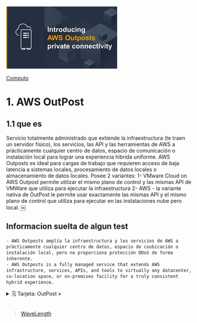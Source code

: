 ![Amazon OutPost](../../00_assets/Computo/outpost-logo.jpeg)

[Computo](../../Computo/)

# 1. AWS OutPost

## 1.1 que es

Servicio totalmente administrado que extiende la infraestructura (te traen un servidor físico), los servicios, las API y las herramientas de AWS a prácticamente cualquier centro de datos, espacio de comunicación o instalación local para lograr una experiencia híbrida uniforme. AWS Outposts es ideal para cargas de trabajo que requieren acceso de baja latencia a sistemas locales, procesamiento de datos locales o almacenamiento de datos locales.
Posee 2 variantes:
    1- VMware Cloud on AWS Outpost permite utilizar el mismo plano de control y las mismas API de VMWare que utiliza para ejecutar la infraestructura
    2- AWS - la variante nativa de OutPost le permite usar exactamente las mismas API y el mismo plano de control que utiliza para ejecutar en las instalaciones nube pero local.
￼
## Informacion suelta de algun test

    - AWS Outposts amplía la infraestructura y los servicios de AWS a prácticamente cualquier centro de datos, espacio de coubicación o instalación local, pero no proporciona protección DDoS de forma inherente.
    - AWS Outposts is a fully managed service that extends AWS infrastructure, services, APIs, and tools to virtually any datacenter, co-location space, or on-premises facility for a truly consistent hybrid experience.


<details>
<summary>🗒 Tarjeta: OutPost »</summary>

| Definicion  |
| ---- |
| agregar algo |

</details>

<br/>

> [WaveLength](./wavelength.md)

<br/>